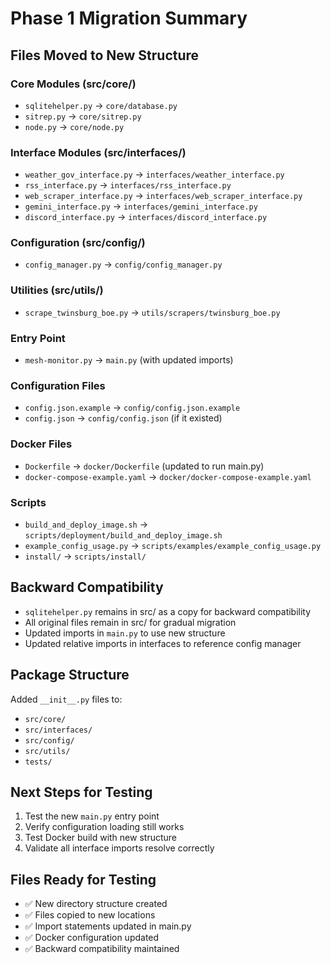 # Phase 1 Migration Summary

## Files Moved to New Structure

### Core Modules (src/core/)
- `sqlitehelper.py` → `core/database.py`
- `sitrep.py` → `core/sitrep.py`
- `node.py` → `core/node.py`

### Interface Modules (src/interfaces/)
- `weather_gov_interface.py` → `interfaces/weather_interface.py`
- `rss_interface.py` → `interfaces/rss_interface.py`
- `web_scraper_interface.py` → `interfaces/web_scraper_interface.py`
- `gemini_interface.py` → `interfaces/gemini_interface.py`
- `discord_interface.py` → `interfaces/discord_interface.py`

### Configuration (src/config/)
- `config_manager.py` → `config/config_manager.py`

### Utilities (src/utils/)
- `scrape_twinsburg_boe.py` → `utils/scrapers/twinsburg_boe.py`

### Entry Point
- `mesh-monitor.py` → `main.py` (with updated imports)

### Configuration Files
- `config.json.example` → `config/config.json.example`
- `config.json` → `config/config.json` (if it existed)

### Docker Files
- `Dockerfile` → `docker/Dockerfile` (updated to run main.py)
- `docker-compose-example.yaml` → `docker/docker-compose-example.yaml`

### Scripts
- `build_and_deploy_image.sh` → `scripts/deployment/build_and_deploy_image.sh`
- `example_config_usage.py` → `scripts/examples/example_config_usage.py`
- `install/` → `scripts/install/`

## Backward Compatibility

- `sqlitehelper.py` remains in src/ as a copy for backward compatibility
- All original files remain in src/ for gradual migration
- Updated imports in `main.py` to use new structure
- Updated relative imports in interfaces to reference config manager

## Package Structure

Added `__init__.py` files to:
- `src/core/`
- `src/interfaces/`
- `src/config/`
- `src/utils/`
- `tests/`

## Next Steps for Testing

1. Test the new `main.py` entry point
2. Verify configuration loading still works
3. Test Docker build with new structure
4. Validate all interface imports resolve correctly

## Files Ready for Testing

- ✅ New directory structure created
- ✅ Files copied to new locations
- ✅ Import statements updated in main.py
- ✅ Docker configuration updated
- ✅ Backward compatibility maintained
